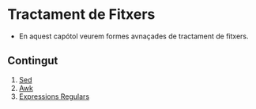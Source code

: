 # Tractament de Fitxers

-  En aquest capótol veurem formes avnaçades de tractament de fitxers.

## Contingut

1. [Sed](./SED/sed.m)
2. [Awk](./AWK/awk.md)
3. [Expressions Regulars](./ExpressionsRegulars/ExpressionsRegulars.md)

